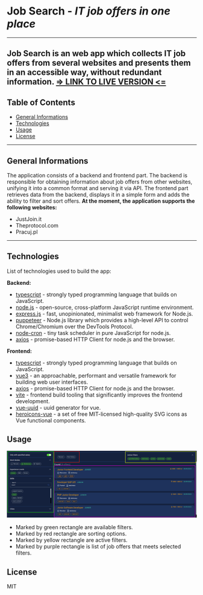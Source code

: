 # Job Search - _IT job offers in one place_
---
Job Search is an web app which collects IT job offers from several websites and presents them in an accessible way, without
redundant information.
[__=> LINK TO LIVE VERSION <=__](toDo)
---
## Table of Contents
* [General Informations](#general-informations)
* [Technologies](#technologies)
* [Usage](#usage)
* [License](#license)
---
## General Informations
The application consists of a backend and frontend part.
The backend is responsible for obtaining information about job offers from other websites, unifying it into a common format and serving it via API. 
The frontend part retrieves data from the backend, displays it in a simple form and adds the ability to filter and sort offers.
__At the moment, the application supports the following websites:__
- JustJoin.it
- Theprotocol.com
- Pracuj.pl
---
## Technologies
List of technologies used to build the app:

__Backend:__
- [typescript] - strongly typed programming language that builds on JavaScript.
- [node.js] - open-source, cross-platform JavaScript runtime environment.
- [express.js] - fast, unopinionated, minimalist web framework for Node.js.
- [puppeteer] - Node.js library which provides a high-level API to control Chrome/Chromium over the DevTools Protocol.
- [node-cron] - tiny task scheduler in pure JavaScript for node.js.
- [axios] - promise-based HTTP Client for node.js and the browser.

__Frontend:__
- [typescript] - strongly typed programming language that builds on JavaScript.
- [vue3] - an approachable, performant and versatile framework for building web user interfaces.
- [axios] - promise-based HTTP Client for node.js and the browser.
- [vite] - frontend build tooling that significantly improves the frontend development.
- [vue-uuid] - uuid generator for vue.
- [heroicons-vue] - a set of free MIT-licensed high-quality SVG icons as Vue functional components. 

## Usage
![App Screenshot](./readme_images/job_search.png)

- Marked by green rectangle are available filters.
- Marked by red rectangle are sorting options.
- Marked by yellow rectangle are active filters.
- Marked by purple rectangle is list of job offers that meets selected filters.

## License

MIT

[typescript]: <https://www.typescriptlang.org/>
[node.js]: <https://nodejs.org>
[express.js]: <https://expressjs.com/>
[puppeteer]: <https://pptr.dev/>
[node-cron]: <https://www.npmjs.com/package/node-cron>
[axios]: <https://axios-http.com>
[vue3]: <https://vuejs.org>
[vite]: <https://vitejs.dev/>
[vue-uuid]: <https://www.npmjs.com/package/vue-uuid>
[heroicons-vue]: <https://vue-hero-icons.netlify.app>